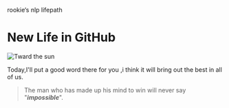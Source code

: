 rookie‘s nlp lifepath
# New Life in GitHub
![Tward the sun](http://upload-images.jianshu.io/upload_images/1322999-9ecd50084ab2caee.jpg?imageMogr2/auto-orient/strip%7CimageView2/2/w/1080/q/100)

Today,I'll put a good word there for you ,i think it will bring out the best in all of us.
>The man who has made up his mind to win will never say "***impossible***".
